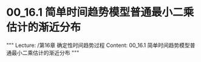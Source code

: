 # 00_16.1 简单时间趋势模型普通最小二乘估计的渐近分布

"""
Lecture: /第16章 确定性时间趋势过程
Content: 00_16.1 简单时间趋势模型普通最小二乘估计的渐近分布
"""

